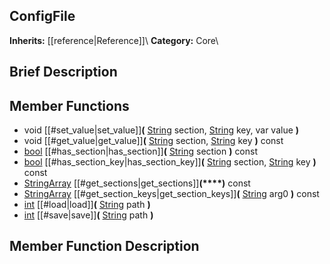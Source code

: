 ##  ConfigFile  
**Inherits:** [[reference|Reference]]\\
**Category:** Core\\
##  Brief Description  

##  Member Functions 
  * void [[#set_value|set_value]]**(** [String](class_string) section, [String](class_string) key, var value **)**
  * void [[#get_value|get_value]]**(** [String](class_string) section, [String](class_string) key **)** const
  * [bool](class_bool) [[#has_section|has_section]]**(** [String](class_string) section **)** const
  * [bool](class_bool) [[#has_section_key|has_section_key]]**(** [String](class_string) section, [String](class_string) key **)** const
  * [StringArray](class_stringarray) [[#get_sections|get_sections]]**(****)** const
  * [StringArray](class_stringarray) [[#get_section_keys|get_section_keys]]**(** [String](class_string) arg0 **)** const
  * [int](class_int) [[#load|load]]**(** [String](class_string) path **)**
  * [int](class_int) [[#save|save]]**(** [String](class_string) path **)**
##  Member Function Description  
